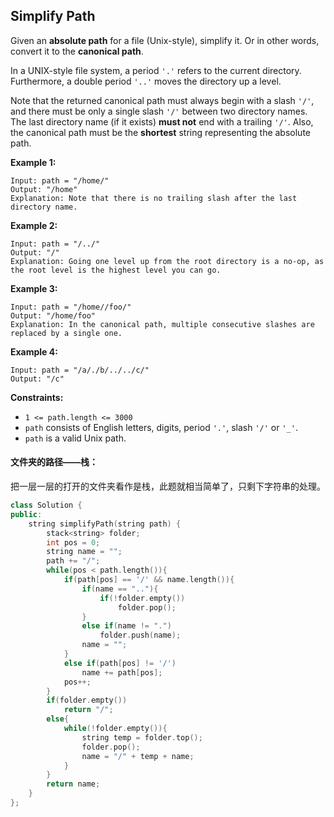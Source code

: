 ## Simplify Path

Given an **absolute path** for a file (Unix-style), simplify it. Or in other words, convert it to the **canonical path**.

In a UNIX-style file system, a period `'.'` refers to the current directory. Furthermore, a double period `'..'` moves the directory up a level.

Note that the returned canonical path must always begin with a slash `'/'`, and there must be only a single slash `'/'` between two directory names. The last directory name (if it exists) **must not** end with a trailing `'/'`. Also, the canonical path must be the **shortest** string representing the absolute path.

**Example 1:**

```
Input: path = "/home/"
Output: "/home"
Explanation: Note that there is no trailing slash after the last directory name.
```

**Example 2:**

```
Input: path = "/../"
Output: "/"
Explanation: Going one level up from the root directory is a no-op, as the root level is the highest level you can go.
```

**Example 3:**

```
Input: path = "/home//foo/"
Output: "/home/foo"
Explanation: In the canonical path, multiple consecutive slashes are replaced by a single one.
```

**Example 4:**

```
Input: path = "/a/./b/../../c/"
Output: "/c"
```

**Constraints:**

- `1 <= path.length <= 3000`
- `path` consists of English letters, digits, period `'.'`, slash `'/'` or `'_'`.
- `path` is a valid Unix path.

#### 文件夹的路径——栈：

​		把一层一层的打开的文件夹看作是栈，此题就相当简单了，只剩下字符串的处理。

```c++
class Solution {
public:
    string simplifyPath(string path) {
        stack<string> folder;
        int pos = 0;
        string name = "";
        path += "/";
        while(pos < path.length()){
            if(path[pos] == '/' && name.length()){
                if(name == ".."){
                    if(!folder.empty())
                        folder.pop();
                }
                else if(name != ".")
                    folder.push(name);
                name = "";
            }
            else if(path[pos] != '/')
                name += path[pos];
            pos++;
        }
        if(folder.empty())
            return "/";
        else{
            while(!folder.empty()){
                string temp = folder.top();
                folder.pop();
                name = "/" + temp + name;
            }
        }
        return name;
    }
};
```

